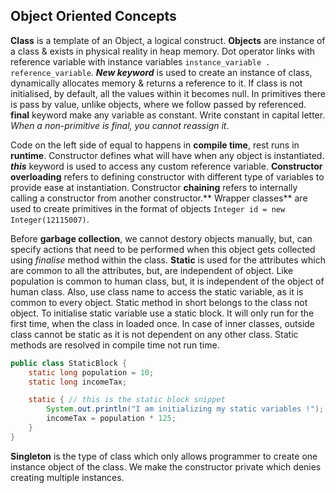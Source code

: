 ## Object Oriented Concepts
**Class** is a template of an Object, a logical construct. **Objects** are instance of a class & exists in physical reality in heap memory. Dot operator links with reference variable with instance variables `instance_variable . reference_variable`. ***New keyword*** is used to create an instance of class, dynamically allocates memory & returns a reference to it. If class is not initialised, by default, all the values within it becomes null. In primitives there is pass by value, unlike objects, where we follow passed by referenced. **final** keyword make any variable as constant. Write constant in capital letter. *When a non-primitive is final, you cannot reassign it*.

Code on the left side of equal to happens in **compile time**, rest runs in **runtime**. Constructor defines what will have when any object is instantiated. ***this*** keyword is used to access any custom reference variable. **Constructor overloading** refers to defining  constructor with different type of variables to provide ease at instantiation. Constructor **chaining** refers to internally calling a constructor from another constructor.** Wrapper classes** are used to create primitives in the format of objects `Integer id = new Integer(12115007)`.

Before **garbage collection**, we cannot destory objects manually, but, can specify actions that need to be performed when this object gets collected using *finalise* method within the class. **Static** is used for the attributes which are common to all the attributes, but, are independent of object. Like population is common to human class, but, it is independent of the object of human class. Also, use class name to access the static variable, as it is common to every object. Static method in short belongs to the class not object. To initialise static variable use a static block. It will only run for the first time, when the class in loaded once. In case of inner classes, outside class cannot be static as it is not dependent on any other class. Static methods are resolved in compile time not run time.

```java
public class StaticBlock {
    static long population = 10;
    static long incomeTax;

    static { // this is the static block snippet
        System.out.println("I am initializing my static variables !");
        incomeTax = population * 125;
    }
}
```
**Singleton** is the type of class which only allows programmer to create one instance object of the class. We make the constructor private which denies creating multiple instances.